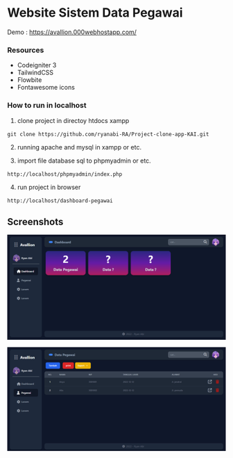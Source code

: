 # Website Sistem Data Pegawai

Demo : https://avallion.000webhostapp.com/

### Resources
-  Codeigniter 3
-  TailwindCSS
-  Flowbite
-  Fontawesome icons

### How to run in localhost

1. clone project in directoy htdocs xampp
```
git clone https://github.com/ryanabi-RA/Project-clone-app-KAI.git
```

2. running apache and mysql in xampp or etc.

3. import file database sql to phpmyadmin or etc.
```
http://localhost/phpmyadmin/index.php
```

4. run project in browser
```
http://localhost/dashboard-pegawai
```

## Screenshots

![Dashboard Page](./Dashboard.png "Dashboard Page")

![Data Pegawai Page](./Data%20Pegawai.png "Data Pegawai Page")
